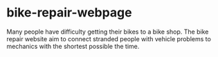 # bike-repair-webpage
 Many people have difficulty getting their bikes to a bike shop. The bike repair website aim to connect stranded people with vehicle problems to mechanics with the shortest possible the time.
